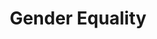---
type: topic
title: Gender Equality
description: A description of the dataset and the relavent topic
imageSource: https://www.un.org/sustainabledevelopment/wp-content/uploads/2018/05/E_SDG-goals_icons-individual-rgb-05.png
weight: 5
---